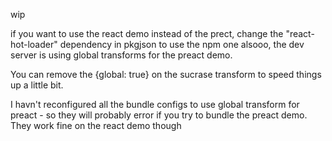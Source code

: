 wip 

if you want to use the react demo instead of the prect, change the "react-hot-loader" dependency in pkgjson to use the npm one
alsooo, the dev server is using global transforms for the preact demo.

You can remove the {global: true} on the sucrase transform to speed things up a little bit.

I havn't reconfigured all the bundle configs to use global transform for preact - so they will probably error if you try to bundle the preact demo. They work fine on the react demo though